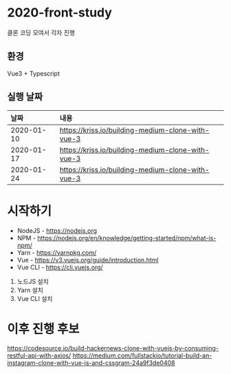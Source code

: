 # 2020-front-study

클론 코딩 모여서 각자 진행

## 환경
Vue3 + Typescript

## 실행 날짜

|날짜|내용|
|:-----|:---------|
| 2020-01-10 | https://kriss.io/building-medium-clone-with-vue-3 |
| 2020-01-17 | https://kriss.io/building-medium-clone-with-vue-3 |
| 2020-01-24 | https://kriss.io/building-medium-clone-with-vue-3 |

# 시작하기
* NodeJS - https://nodejs.org
* NPM - https://nodejs.org/en/knowledge/getting-started/npm/what-is-npm/
* Yarn - https://yarnpkg.com/
* Vue - https://v3.vuejs.org/guide/introduction.html
* Vue CLI - https://cli.vuejs.org/

1. 노드JS 설치
2. Yarn 설치
3. Vue CLI 설치

# 이후 진행 후보

https://codesource.io/build-hackernews-clone-with-vuejs-by-consuming-restful-api-with-axios/
https://medium.com/fullstackio/tutorial-build-an-instagram-clone-with-vue-js-and-cssgram-24a9f3de0408
